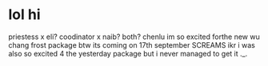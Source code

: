 # lol hi
priestess x eli? coodinator x naib?
both?
chenlu im so excited forthe new wu chang frost package btw its coming on 17th september
SCREAMS
ikr i was also so excited 4 the yesterday package 
but i never managed to get it 
._.
